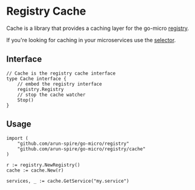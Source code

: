 # Registry Cache 

Cache is a library that provides a caching layer for the go-micro [registry](https://godoc.org/github.com/arun-spire/go-micro/registry#Registry).

If you're looking for caching in your microservices use the [selector](https://micro.mu/docs/fault-tolerance.html#caching-discovery).

## Interface

```
// Cache is the registry cache interface
type Cache interface {
	// embed the registry interface
	registry.Registry
	// stop the cache watcher
	Stop()
}
```

## Usage

```
import (
	"github.com/arun-spire/go-micro/registry"
	"github.com/arun-spire/go-micro/registry/cache"
)

r := registry.NewRegistry()
cache := cache.New(r)

services, _ := cache.GetService("my.service")
```
